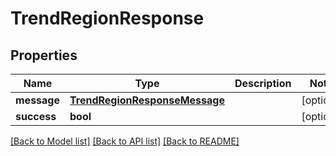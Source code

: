 # TrendRegionResponse

## Properties
Name | Type | Description | Notes
------------ | ------------- | ------------- | -------------
**message** | [**TrendRegionResponseMessage**](TrendRegionResponseMessage.md) |  | [optional] 
**success** | **bool** |  | [optional] 

[[Back to Model list]](../README.md#documentation-for-models) [[Back to API list]](../README.md#documentation-for-api-endpoints) [[Back to README]](../README.md)


